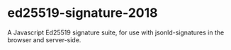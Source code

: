 # ed25519-signature-2018
A Javascript Ed25519 signature suite, for use with jsonld-signatures in the browser and server-side.
